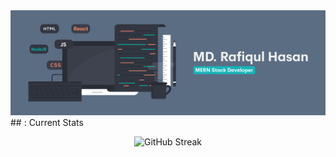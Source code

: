 <a href="https://www.facebook.com/mdrafiqulhasan.mec17/">
<img src="https://raw.githubusercontent.com/mdrafiqulhasan110/mdrafiqulhasan110/main/assests/Banner.png" />
</a>
## : Current Stats

<p align="center"><img src="https://github-readme-streak-stats.herokuapp.com?user=mdrafiqulhasan110&theme=iceberg&hide_border=true&background=0D1117&border_radius=5" alt="GitHub Streak" /></p>
